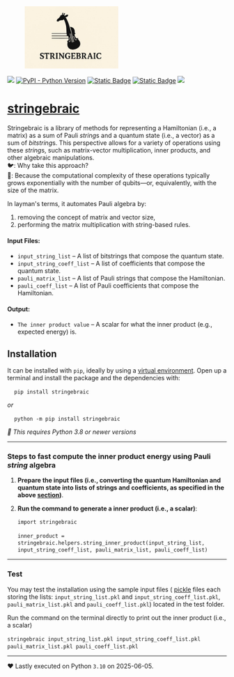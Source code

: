   <figure>
    <img src="https://github.com/kwyip/stringebraic/blob/main/logo.png?raw=True" alt="logo" height="143" />
  </figure>

[![](https://img.shields.io/badge/License-MIT-blue.svg)](https://github.com/kwyip/stringebraic/blob/main/LICENSE)
[![PyPI - Python Version](https://img.shields.io/pypi/pyversions/stringebraic)](https://pypi.org/project/stringebraic/)
[![Static Badge](https://img.shields.io/badge/CalVer-2025.0416-ff5733)](https://pypi.org/project/stringebraic)
[![Static Badge](https://img.shields.io/badge/PyPI-wheels-d8d805)](https://pypi.org/project/stringebraic/#files)
[![](https://pepy.tech/badge/stringebraic/month)](https://pepy.tech/project/stringebraic)

[stringebraic](https://stringebraic.github.io/)
===============================================

Stringebraic is a library of methods for representing a Hamiltonian (i.e., a matrix) as a sum of Pauli *string*s and a quantum state (i.e., a vector) as a sum of *bitstring*s. This perspective allows for a variety of operations using these *string*s, such as matrix-vector multiplication, inner products, and other algebraic manipulations.  
🐦: Why take this approach?  
🐧: Because the computational complexity of these operations typically grows exponentially with the number of qubits—or, equivalently, with the size of the matrix.

In layman&#39;s terms, it automates Pauli algebra by:

1.  removing the concept of matrix and vector size,
2.  performing the matrix multiplication with string-based rules.

#### Input Files:

*   `input_string_list` – A list of bitstrings that compose the quantum state.</li>
*   `input_string_coeff_list` – A list of coefficients that compose the quantum state.
*   `pauli_matrix_list` – A list of Pauli strings that compose the Hamiltonian.
*   `pauli_coeff_list` – A list of Pauli coefficients that compose the Hamiltonian. 

#### Output:

*   `The inner product value` – A scalar for what the inner product (e.g., expected energy) is.

Installation
------------

It can be installed with `pip`, ideally by using a [virtual environment](https://realpython.com/what-is-pip/#using-pip-in-a-python-virtual-environment). Open up a terminal and install the package and the dependencies with:  
  

    `pip install stringebraic`

_or_

    `python -m pip install stringebraic`

  
_🐍 This requires Python 3.8 or newer versions_

* * *

### Steps to fast compute the inner product energy using Pauli *string* algebra

1.  **Prepare the input files (i.e., converting the quantum Hamiltonian and quantum state into lists of strings and coefficients, as specified in the above [section](#input-files))**.
2.  **Run the command to generate a inner product (i.e., a scalar)**:  
      
    ```
    import stringebraic

    inner_product = stringebraic.helpers.string_inner_product(input_string_list, input_string_coeff_list, pauli_matrix_list, pauli_coeff_list)
    ```


* * *

### Test

You may test the installation using the sample input files ( [pickle](https://docs.python.org/3/library/pickle.html) files each storing the lists: `input_string_list.pkl` and
    `input_string_coeff_list.pkl`, `pauli_matrix_list.pkl` and `pauli_coeff_list.pkl`) located in the test folder.


Run the command on the terminal directly to print out the inner product (i.e., a scalar)

`stringebraic input_string_list.pkl input_string_coeff_list.pkl pauli_matrix_list.pkl pauli_coeff_list.pkl`

---

♥ Lastly executed on Python `3.10` on 2025-06-05.